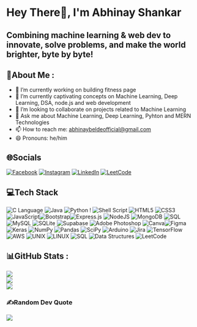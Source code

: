 # Hey There👋, I'm Abhinay Shankar
## Combining machine learning & web dev to innovate, solve problems, and make the world brighter, byte by byte!


## 💫About Me :
- 🔭 I’m currently working on building fitness page
- 🌱 I’m currently captivating concepts on Machine Learning, Deep Learning, DSA, node.js and web development
- 🤔 I’m looking to collaborate on projects related to Machine Learning
- 💬 Ask me about Machine Learning, Deep Learning, Pyhton and MERN Technologies
- 📫 How to reach me: abhinaybeldeofficial@gmail.com
- 😄 Pronouns: he/him

## 🌐Socials
[![Facebook](https://img.shields.io/badge/Facebook-%231877F2.svg?logo=Facebook&logoColor=white)](https://www.facebook.com/abhinay.belde?mibextid=ZbWKwL) [![Instagram](https://img.shields.io/badge/Instagram-%23E4405F.svg?logo=Instagram&logoColor=white)](https://www.instagram.com/08_abhinay/) [![LinkedIn](https://img.shields.io/badge/LinkedIn-%230077B5.svg?logo=linkedin&logoColor=white)](https://www.linkedin.com/in/abhinay-belde-3a384a1a0/) [![LeetCode](https://img.shields.io/badge/LeetCode-%23FFA116.svg?logo=leetcode&logoColor=white)](https://leetcode.com/abhinaybelde99/)





## 💻Tech Stack
![C Language](https://img.shields.io/badge/C-00599C?style=for-the-badge&logo=c&labelColor=white)
![Java](https://img.shields.io/badge/java-%23ED8B00.svg?style=for-the-badge&logo=java&logoColor=white) ![Python](https://img.shields.io/badge/python-3670A0?style=for-the-badge&logo=python&logoColor=ffdd54) ! ![Shell Script](https://img.shields.io/badge/shell_script-%23121011.svg?style=for-the-badge&logo=gnu-bash&logoColor=white) ![HTML5](https://img.shields.io/badge/html5-%23E34F26.svg?style=for-the-badge&logo=html5&logoColor=white) ![CSS3](https://img.shields.io/badge/css3-%231572B6.svg?style=for-the-badge&logo=css3&logoColor=white) ![JavaScript](https://img.shields.io/badge/javascript-%23323330.svg?style=for-the-badge&logo=javascript&logoColor=%23F7DF1E)![Bootstrap](https://img.shields.io/badge/bootstrap-%23563D7C.svg?style=for-the-badge&logo=bootstrap&logoColor=white)![Express.js](https://img.shields.io/badge/express.js-%23404d59.svg?style=for-the-badge&logo=express&logoColor=%2361DAFB) ![NodeJS](https://img.shields.io/badge/node.js-6DA55F?style=for-the-badge&logo=node.js&logoColor=white) ![MongoDB](https://img.shields.io/badge/MongoDB-%234ea94b.svg?style=for-the-badge&logo=mongodb&logoColor=white) ![SQL](https://img.shields.io/badge/SQL-%230A0FFF.svg?style=for-the-badge&logo=SQL&logoColor=white)  ![MySQL](https://img.shields.io/badge/mysql-%2300f.svg?style=for-the-badge&logo=mysql&logoColor=white) ![SQLite](https://img.shields.io/badge/sqlite-%2307405e.svg?style=for-the-badge&logo=sqlite&logoColor=white) 	![Supabase](https://img.shields.io/badge/Supabase-3ECF8E?style=for-the-badge&logo=supabase&logoColor=white) ![Adobe Photoshop](https://img.shields.io/badge/adobephotoshop-%2331A8FF.svg?style=for-the-badge&logo=adobephotoshop&logoColor=white) ![Canva](https://img.shields.io/badge/Canva-%2300C4CC.svg?style=for-the-badge&logo=Canva&logoColor=white)![Figma](https://img.shields.io/badge/figma-%23F24E1E.svg?style=for-the-badge&logo=figma&logoColor=white) ![Keras](https://img.shields.io/badge/Keras-%23D00000.svg?style=for-the-badge&logo=Keras&logoColor=white) ![NumPy](https://img.shields.io/badge/numpy-%23013243.svg?style=for-the-badge&logo=numpy&logoColor=white) ![Pandas](https://img.shields.io/badge/pandas-%23150458.svg?style=for-the-badge&logo=pandas&logoColor=white) ![SciPy](https://img.shields.io/badge/SciPy-%230C55A5.svg?style=for-the-badge&logo=scipy&logoColor=%white) ![Arduino](https://img.shields.io/badge/-Arduino-00979D?style=for-the-badge&logo=Arduino&logoColor=white) ![Jira](https://img.shields.io/badge/jira-%230A0FFF.svg?style=for-the-badge&logo=jira&logoColor=white) ![TensorFlow](https://img.shields.io/badge/TensorFlow-FF6F00?logo=tensorflow&style=for-the-badge&labelColor=black)![AWS](https://img.shields.io/badge/AWS-232F3E?logo=amazon-aws&style=for-the-badge&labelColor=FF9900) ![UNIX](https://img.shields.io/badge/UNIX-000000?logo=unix&style=for-the-badge&labelColor=F80000) ![LINUX](https://img.shields.io/badge/Linux-FCC624?logo=linux&style=for-the-badge&labelColor=000000) ![SQL](https://img.shields.io/badge/SQL-003B57?logo=sql&style=for-the-badge&labelColor=CC2929) ![Data Structures](https://img.shields.io/badge/Data_Structures-006400?style=for-the-badge) ![LeetCode](https://img.shields.io/badge/LeetCode-FFA116?logo=leetcode&style=for-the-badge&labelColor=000000)



## 📊GitHub Stats :
![](https://github-readme-stats.vercel.app/api?username=08Abhinay&theme=dark&hide_border=true&include_all_commits=false&count_private=false)<br/>
![](https://github-readme-streak-stats.herokuapp.com/?user=08Abhinay&theme=dark&hide_border=true)<br/>
![](https://github-readme-stats.vercel.app/api/top-langs/?username=08Abhinay&theme=dark&hide_border=true&include_all_commits=false&count_private=false&layout=compact)

### ✍️Random Dev Quote
![](https://quotes-github-readme.vercel.app/api?type=horizontal&theme=dark)
<!-- 
### 😂Random Dev Meme
<img src="https://random-memer.herokuapp.com/" width="512px"/>

---
![](https://visitcount.itsvg.in/api?id=adityar224&icon=5&color=1)

  ## 💰You can help me by Donating
  [![BuyMeACoffee](https://img.shields.io/badge/Buy%20Me%20a%20Coffee-ffdd00?style=for-the-badge&logo=buy-me-a-coffee&logoColor=black)](https://buymeacoffee.com/adeeteya) [![PayPal](https://img.shields.io/badge/PayPal-00457C?style=for-the-badge&logo=paypal&logoColor=white)](https://paypal.me/adeeteya)  -->

  


